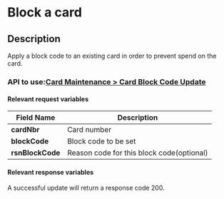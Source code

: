 # Block a card

## Description

Apply a block code to an existing card in order to prevent spend on the card.

### API to use:[Card Maintenance > Card Block Code Update](../api?type=post&path=/fv_emea/v1/cardBlockCodeUpdate)

#### Relevant request variables

| Field Name       | Description                               |
|------------------|-------------------------------------------|
| **cardNbr**      | Card number                               |
| **blockCode**    | Block code to be set                      |
| **rsnBlockCode** | Reason code for this block code(optional) |

#### Relevant response variables

A successful update will return a response code 200.
